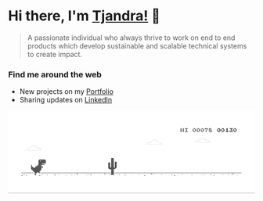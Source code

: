 # Hi there, I'm [Tjandra!](https://tjandra-putra.github.io) 👋
> A passionate individual who always thrive to work on end to end products which develop sustainable and scalable technical systems to create impact.


### Find me around the web
* New projects on my [Portfolio](https://tjandra-putra.github.io)
* Sharing updates on [LinkedIn](https://www.linkedin.com/in/tjandra-putra/)

![image](https://github.com/Tjandra-Putra/Tjandra-Putra/blob/master/dino.gif)

<!--
**Tjandra-Putra/Tjandra-Putra** is a ✨ _special_ ✨ repository because its `README.md` (this file) appears on your GitHub profile.

Here are some ideas to get you started:

- 🔭 I’m currently working on ...
- 🌱 I’m currently learning ...
- 👯 I’m looking to collaborate on ...
- 🤔 I’m looking for help with ...
- 💬 Ask me about ...
- 📫 How to reach me: ...
- 😄 Pronouns: ...
- ⚡ Fun fact: ...
-->
